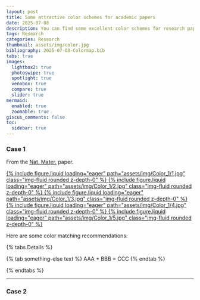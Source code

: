 ```yaml
---
layout: post
title: Some attractive color schemes for academic papers
date: 2025-07-08
description: You can find some excellent color schemes for research paper layouts from here.
tags: Research
categories: Research
thumbnail: assets/img/color.jpg
bibliography: 2025-07-08-Colormap.bib
tabs: true
images:
  lightbox2: true
  photoswipe: true
  spotlight: true
  venobox: true
  compare: true
  slider: true
mermaid:
  enabled: true
  zoomable: true
giscus_comments: false
toc:
  sidebar: true
---
```


### Case 1

From the [Nat. Mater.](https://doi.org/10.1038/s41563-025-02128-7) paper.

<swiper-container keyboard="true" navigation="true" pagination="true" pagination-clickable="true" pagination-dynamic-bullets="true" rewind="true">
  <swiper-slide>
  <a class="spotlight" href="{{ '/assets/img/Color_1/1.jpg' | relative_url }}">
    {% include figure.liquid loading="eager" path="assets/img/Color_1/1.jpg" class="img-fluid rounded z-depth-0" %}
  </a>
  </swiper-slide>

  <swiper-slide>
  <a class="spotlight" href="{{ '/assets/img/Color_1/2.jpg' | relative_url }}">
    {% include figure.liquid loading="eager" path="assets/img/Color_1/2.jpg" class="img-fluid rounded z-depth-0" %}
  </a>
  </swiper-slide>

  <swiper-slide>
  <a class="spotlight" href="{{ '/assets/img/Color_1/3.jpg' | relative_url }}">
    {% include figure.liquid loading="eager" path="assets/img/Color_1/3.jpg" class="img-fluid rounded z-depth-0" %}
  </a>
  </swiper-slide>

  <swiper-slide>
  <a class="spotlight" href="{{ '/assets/img/Color_1/4.jpg' | relative_url }}">
    {% include figure.liquid loading="eager" path="assets/img/Color_1/4.jpg" class="img-fluid rounded z-depth-0" %}
  </a>
  </swiper-slide>

  <swiper-slide>
  <a class="spotlight" href="{{ '/assets/img/Color_1/5.jpg' | relative_url }}">
    {% include figure.liquid loading="eager" path="assets/img/Color_1/5.jpg" class="img-fluid rounded z-depth-0" %}
  </a>
  </swiper-slide>
</swiper-container>

Here are some color matching recommendations:

{% tabs Details %}

{% tab something-else text %}
AAA + BBB = CCC
{% endtab %}

{% endtabs %}

---

### Case 2
